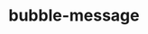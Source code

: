 ---
title: bubble-message
unicode_regular: \ea62
unicode_bold: \ea4c
unicode_solid: \ea66
unicode_brand: 
---